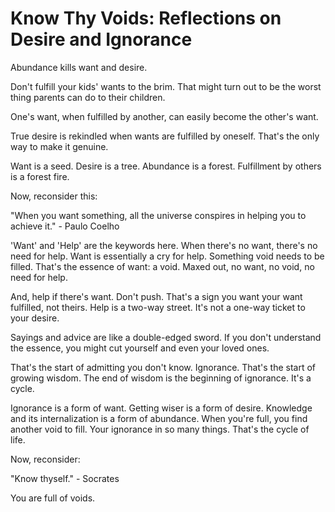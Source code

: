 # Know Thy Voids: Reflections on Desire and Ignorance

Abundance kills want and desire.

Don't fulfill your kids' wants to the brim. That might turn out to be the worst thing parents can do to their children.

One's want, when fulfilled by another, can easily become the other's want.

True desire is rekindled when wants are fulfilled by oneself. That's the only way to make it genuine.

Want is a seed. Desire is a tree. Abundance is a forest. Fulfillment by others is a forest fire.

Now, reconsider this:

"When you want something, all the universe conspires in helping you to achieve it." - Paulo Coelho

'Want' and 'Help' are the keywords here. When there's no want, there's no need for help. Want is essentially a cry for help. Something void needs to be filled. That's the essence of want: a void. Maxed out, no want, no void, no need for help.

And, help if there's want. Don't push. That's a sign you want your want fulfilled, not theirs. Help is a two-way street. It's not a one-way ticket to your desire.

Sayings and advice are like a double-edged sword. If you don't understand the essence, you might cut yourself and even your loved ones.

That's the start of admitting you don't know. Ignorance. That's the start of growing wisdom. The end of wisdom is the beginning of ignorance. It's a cycle.

Ignorance is a form of want. Getting wiser is a form of desire. Knowledge and its internalization is a form of abundance. When you're full, you find another void to fill. Your ignorance in so many things. That's the cycle of life.

Now, reconsider:

"Know thyself." - Socrates

You are full of voids.